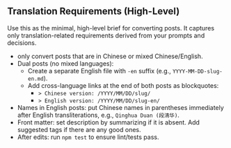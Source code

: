 ## Translation Requirements (High-Level)

Use this as the minimal, high-level brief for converting posts. It captures only translation-related requirements derived from your prompts and decisions.

- only convert posts that are in Chinese or mixed Chinese/English.
- Dual posts (no mixed languages):
  - Create a separate English file with `-en` suffix (e.g., `YYYY-MM-DD-slug-en.md`).
  - Add cross-language links at the end of both posts as blockquotes:
    - `> Chinese version: /YYYY/MM/DD/slug/`
    - `> English version: /YYYY/MM/DD/slug-en/`
- Names in English posts: put Chinese names in parentheses immediately after English transliterations, e.g., `Qinghua Duan (段清华)`.
- Front matter: set description by summarizing if it is absent. Add suggested tags if there are any good ones.
- After edits: run `npm test` to ensure lint/tests pass.
